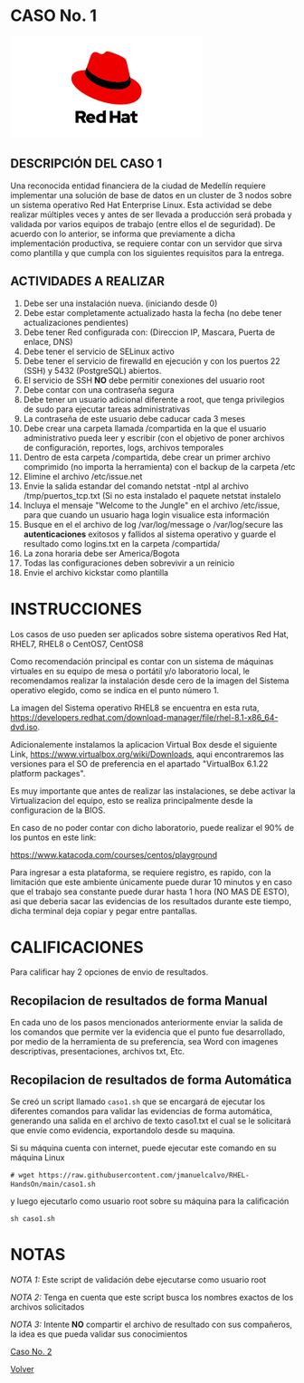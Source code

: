 # CASO No. 1

![Ref](Images/red-hat-logo.png)


## DESCRIPCIÓN DEL CASO 1

Una reconocida entidad financiera de la ciudad de Medellín requiere implementar una solución de base de datos en un cluster de 3 nodos sobre un sistema operativo Red Hat Enterprise Linux. Esta actividad se debe realizar múltiples veces y antes de ser llevada a producción será probada y validada por varios equipos de trabajo (entre ellos el de seguridad). De acuerdo con lo anterior, se informa que previamente a dicha implementación productiva, se requiere contar con un servidor que sirva como plantilla y que cumpla con los siguientes requisitos para la entrega.

## ACTIVIDADES A REALIZAR

1. Debe ser una instalación nueva. (iniciando desde 0)
2. Debe estar completamente actualizado hasta la fecha (no debe tener actualizaciones pendientes)
3. Debe tener Red configurada con: (Direccion IP, Mascara, Puerta de enlace, DNS)
4. Debe tener el servicio de SELinux activo
5. Debe tener el servicio de firewalld en ejecución y con los puertos 22 (SSH) y 5432 (PostgreSQL) abiertos.
6. El servicio de SSH **NO** debe permitir conexiones del usuario root
7. Debe contar con una contraseña segura
8. Debe tener un usuario adicional diferente a root, que tenga privilegios de sudo para ejecutar tareas administrativas
9. La contraseña de este usuario debe caducar cada 3 meses
10. Debe crear una carpeta llamada /compartida en la que el usuario administrativo pueda leer y escribir (con el objetivo de poner archivos de configuración, reportes, logs, archivos temporales
11. Dentro de esta carpeta /compartida, debe crear un primer archivo comprimido (no importa la herramienta) con el backup de la carpeta /etc
12. Elimine el archivo /etc/issue.net
13. Envie la salida estandar del comando netstat -ntpl al archivo /tmp/puertos_tcp.txt (Si no esta instalado el paquete netstat instalelo
14. Incluya el mensaje "Welcome to the Jungle" en el archivo /etc/issue, para que cuando un usuario haga login visualice esta información
15. Busque en el el archivo de log /var/log/message o /var/log/secure las **autenticaciones** exitosos y fallidos al sistema operativo y guarde el resultado como logins.txt en la carpeta /compartida/
16. La zona horaria debe ser America/Bogota
17. Todas las configuraciones deben sobrevivir a un reinicio
18. Envie el archivo kickstar como plantilla 






# INSTRUCCIONES

Los casos de uso pueden ser aplicados sobre sistema operativos Red Hat, RHEL7, RHEL8 o CentOS7, CentOS8

Como recomendación principal es contar con un sistema de máquinas virtuales en su equipo de mesa o portátil y/o laboratorio local, le recomendamos realizar la instalación desde cero de la imagen del Sistema operativo elegido, como se indica en el punto número 1.

La imagen del Sistema operativo RHEL8 se encuentra en esta ruta, https://developers.redhat.com/download-manager/file/rhel-8.1-x86_64-dvd.iso. 

Adicionalemente instalamos la aplicacion Virtual Box desde el siguiente Link, https://www.virtualbox.org/wiki/Downloads, aqui encontraremos las versiones para el SO de preferencia en el apartado "VirtualBox 6.1.22 platform packages".

Es muy importante que antes de realizar las instalaciones, se debe activar la Virtualizacion del equipo, esto se realiza principalmente desde la configuracion de la BIOS.

En caso de no poder contar con dicho laboratorio, puede realizar el 90% de los puntos en este link:

https://www.katacoda.com/courses/centos/playground

Para ingresar a esta plataforma, se requiere registro, es rapido, con la limitación que este ambiente únicamente puede durar 10 minutos y en caso que el trabajo sea constante puede durar hasta 1 hora (NO MAS DE ESTO), asi que deberia sacar las evidencias de los resultados durante este tiempo, dicha terminal deja copiar y pegar entre pantallas.

# CALIFICACIONES
Para calificar hay 2 opciones de envio de resultados.

## Recopilacion de resultados de forma Manual
En cada uno de los pasos mencionados anteriormente enviar la salida de los comandos que permite ver la evidencia que el punto fue desarrollado, por medio de la herramienta de su preferencia, sea Word con imagenes descriptivas, presentaciones, archivos txt, Etc.

## Recopilacion de resultados de forma Automática
Se creó un script llamado `caso1.sh` que se encargará de ejecutar los diferentes comandos para validar las evidencias de forma automática, generando una salida en el archivo de texto caso1.txt el cual se le solicitará que envíe como evidencia, exportandolo desde su maquina.

Si su máquina cuenta con internet, puede ejecutar este comando en su máquina Linux
```
# wget https://raw.githubusercontent.com/jmanuelcalvo/RHEL-HandsOn/main/caso1.sh
```
y luego ejecutarlo como usuario root sobre su máquina para la calificación
```
sh caso1.sh 
```


# NOTAS
*NOTA 1:* Este script de validación debe ejecutarse como usuario root

*NOTA 2:* Tenga en cuenta que este script busca los nombres exactos de los archivos solicitados

*NOTA 3:* Intente **NO** compartir el archivo de resultado con sus compañeros, la idea es que pueda validar sus conocimientos





[Caso No. 2](Caso2.md) 

[Volver](README.md) 
